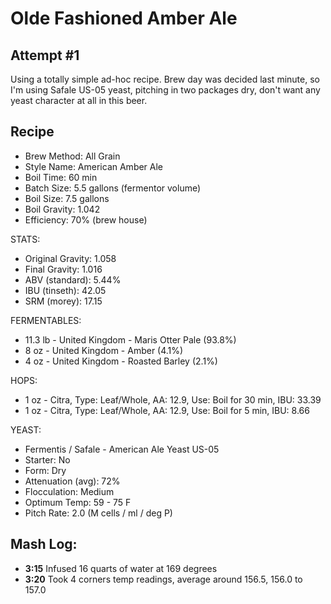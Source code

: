Olde Fashioned Amber Ale
========================

Attempt #1
----------

Using a totally simple ad-hoc recipe. Brew day was decided last minute, so I'm using Safale US-05 yeast, pitching in two packages dry, don't want any yeast character at all in this beer.

Recipe
------

- Brew Method: All Grain
- Style Name: American Amber Ale
- Boil Time: 60 min
- Batch Size: 5.5 gallons (fermentor volume)
- Boil Size: 7.5 gallons
- Boil Gravity: 1.042
- Efficiency: 70% (brew house)

STATS:

- Original Gravity: 1.058
- Final Gravity: 1.016
- ABV (standard): 5.44%
- IBU (tinseth): 42.05
- SRM (morey): 17.15

FERMENTABLES:

- 11.3 lb - United Kingdom - Maris Otter Pale (93.8%)
- 8 oz - United Kingdom - Amber (4.1%)
- 4 oz - United Kingdom - Roasted Barley (2.1%)

HOPS:

- 1 oz - Citra, Type: Leaf/Whole, AA: 12.9, Use: Boil for 30 min, IBU: 33.39
- 1 oz - Citra, Type: Leaf/Whole, AA: 12.9, Use: Boil for 5 min, IBU: 8.66

YEAST:

- Fermentis / Safale - American Ale Yeast US-05
- Starter: No
- Form: Dry
- Attenuation (avg): 72%
- Flocculation: Medium
- Optimum Temp: 59 - 75 F
- Pitch Rate: 2.0 (M cells / ml / deg P)


Mash Log:
---------
  
- **3:15** Infused 16 quarts of water at 169 degrees
- **3:20** Took 4 corners temp readings, average around 156.5, 156.0 to 157.0


